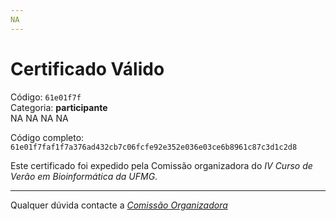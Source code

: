 ```yaml
---
NA
---
```


# Certificado Válido

Código: `61e01f7f`<br>
Categoria: **participante**<br>
NA
NA
NA
NA


Código completo: `61e01f7faf1f7a376ad432cb7c06fcfe92e352e036e03ce6b8961c87c3d1c2d8`


Este certificado foi expedido pela Comissão organizadora do *IV Curso de Verão em Bioinformática da UFMG*.

----

Qualquer dúvida contacte a [_Comissão Organizadora_](<mailto:cursobioinfoufmg@gmail.com$subject=[Certificados]>)

